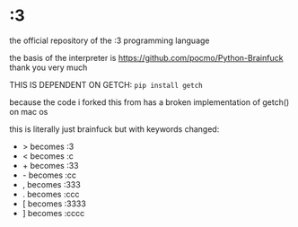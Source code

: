 # :3
the official repository of the :3 programming language

the basis of the interpreter is https://github.com/pocmo/Python-Brainfuck thank you very much

THIS IS DEPENDENT ON GETCH:
`
pip install getch
`

because the code i forked this from has a broken implementation of getch() on mac os

this is literally just brainfuck but with keywords changed:

- \> becomes :3
- \< becomes :c
- \+ becomes :33
- \- becomes :cc
- \, becomes :333  
- \. becomes :ccc
- \[ becomes :3333
- \] becomes :cccc
